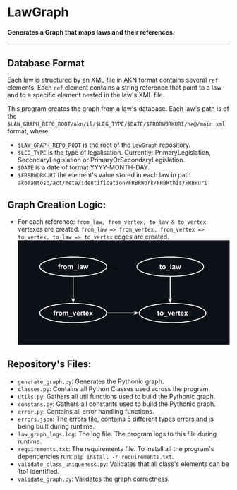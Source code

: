 # LawGraph
#### Generates a Graph that maps laws and their references.
---

## Database Format
Each law is structured by an XML file in [AKN format](http://docs.oasis-open.org/legaldocml/ns/akn/3.0) contains several `ref` elements. Each `ref` element contains a string reference that point to a law and to a specific element nested in the law's XML file.

This program creates the graph from a law's database. Each law's path is of the `$LAW_GRAPH_REPO_ROOT/akn/il/$LEG_TYPE/$DATE/$FRBRWORKURI/he@/main.xml` format, where:
- `$LAW_GRAPH_REPO_ROOT` is the root of the `LawGraph` repository.
- `$LEG_TYPE` is the type of legalisation. Currently: PrimaryLegislation, SecondaryLegislation or PrimaryOrSecondaryLegislation.
- `$DATE` is a date of format YYYY-MONTH-DAY.
- `$FRBRWORKURI` the element's value stored in each law in path `akomaNtoso/act/meta/identification/FRBRWork/FRBRthis/FRBRuri`

## Graph Creation Logic:
- For each reference: `from_law, from_vertex, to_law & to_vertex` vertexes are created. `from_law => from_vertex, from_vertex => to_vertex, to_law => to_vertex` edges are created.
![Alt text](graph_logic.jpg?raw=true "Title")


## Repository's Files:
- `generate_graph.py`: Generates the Pythonic graph.
- `classes.py`: Contains all Python Classes used across the program.
- `utils.py`: Gathers all util functions used to build the Pythonic graph.
- `constans.py`: Gathers all constants used to build the Pythonic graph.
- `error.py`: Contains all error handling functions.
- `errors.json`: The errors file, contains 5 different types errors and is being built during runtime.
- `law_graph_logs.log`: The log file. The program logs to this file during runtime.
- `requirements.txt`: The requirements file. To install all the program's dependencies run: `pip install -r requirements.txt`.
- `validate_class_uniqueness.py`: Validates that all class's elements can be 1to1 identified. 
- `validate_graph.py`: Validates the graph correctness.

